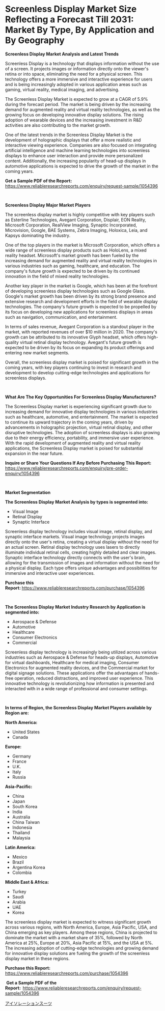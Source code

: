 <p><h1>Screenless Display Market Size Reflecting a Forecast Till 2031: Market By Type, By Application and By Geography</h1></p><p><strong>Screenless Display Market Analysis and Latest Trends</strong></p>
<p><p>Screenless Display is a technology that displays information without the use of a screen. It projects images or information directly onto the viewer's retina or into space, eliminating the need for a physical screen. This technology offers a more immersive and interactive experience for users and is being increasingly adopted in various application areas such as gaming, virtual reality, medical imaging, and advertising.</p><p>The Screenless Display Market is expected to grow at a CAGR of 5.9% during the forecast period. The market is being driven by the increasing demand for augmented reality and virtual reality technologies, as well as the growing focus on developing innovative display solutions. The rising adoption of wearable devices and the increasing investment in R&D activities are also contributing to the market growth.</p><p>One of the latest trends in the Screenless Display Market is the development of holographic displays that offer a more realistic and interactive viewing experience. Companies are also focused on integrating artificial intelligence and machine learning technologies into screenless displays to enhance user interaction and provide more personalized content. Additionally, the increasing popularity of head-up displays in automotive applications is expected to drive the growth of the market in the coming years.</p></p>
<p><strong>Get a Sample PDF of the Report:&nbsp;</strong> <a href="https://www.reliableresearchreports.com/enquiry/request-sample/1054396">https://www.reliableresearchreports.com/enquiry/request-sample/1054396</a></p>
<p>&nbsp;</p>
<p><strong>Screenless Display Major Market Players</strong></p>
<p><p>The screenless display market is highly competitive with key players such as Esterline Technologies, Avegant Corporation, Displair, EON Reality, Microsoft Corporation, RealView Imaging, Synaptic Incorporated, Microvision, Google, BAE Systems, Zebra Imaging, Holoxica, Leia, and Kapsys dominating the industry.</p><p>One of the top players in the market is Microsoft Corporation, which offers a wide range of screenless display products such as HoloLens, a mixed reality headset. Microsoft's market growth has been fueled by the increasing demand for augmented reality and virtual reality technologies in various industries such as gaming, healthcare, and education. The company's future growth is expected to be driven by its continued innovation in the field of mixed reality technologies.</p><p>Another key player in the market is Google, which has been at the forefront of developing screenless display technologies such as Google Glass. Google's market growth has been driven by its strong brand presence and extensive research and development efforts in the field of wearable display technologies. The company's future growth is expected to be propelled by its focus on developing new applications for screenless displays in areas such as navigation, communication, and entertainment.</p><p>In terms of sales revenue, Avegant Corporation is a standout player in the market, with reported revenues of over $10 million in 2020. The company's growth can be attributed to its innovative Glyph headset, which offers high-quality virtual retinal display technology. Avegant's future growth is expected to be driven by its focus on expanding its product offerings and entering new market segments.</p><p>Overall, the screenless display market is poised for significant growth in the coming years, with key players continuing to invest in research and development to develop cutting-edge technologies and applications for screenless displays.</p></p>
<p>&nbsp;</p>
<p><strong>What Are The Key Opportunities For Screenless Display Manufacturers?</strong></p>
<p><p>The Screenless Display market is experiencing significant growth due to increasing demand for innovative display technologies in various industries such as healthcare, automotive, and entertainment. The market is expected to continue its upward trajectory in the coming years, driven by advancements in holographic projection, virtual retinal display, and other disruptive technologies. The adoption of screenless displays is also growing due to their energy efficiency, portability, and immersive user experience. With the rapid development of augmented reality and virtual reality applications, the Screenless Display market is poised for substantial expansion in the near future.</p></p>
<p><strong>Inquire or Share Your Questions If Any Before Purchasing This Report:</strong> <a href="https://www.reliableresearchreports.com/enquiry/pre-order-enquiry/1054396">https://www.reliableresearchreports.com/enquiry/pre-order-enquiry/1054396</a></p>
<p>&nbsp;</p>
<p><strong>Market Segmentation</strong></p>
<p><strong>The Screenless Display Market Analysis by types is segmented into:</strong></p>
<p><ul><li>Visual Image</li><li>Retinal Display</li><li>Synaptic Interface</li></ul></p>
<p><p>Screenless display technology includes visual image, retinal display, and synaptic interface markets. Visual image technology projects images directly onto the user's retina, creating a virtual display without the need for an actual screen. Retinal display technology uses lasers to directly illuminate individual retinal cells, creating highly detailed and clear images. Synaptic interface technology directly connects with the user's brain, allowing for the transmission of images and information without the need for a physical display. Each type offers unique advantages and possibilities for immersive and interactive user experiences.</p></p>
<p><strong>Purchase this Report:&nbsp;</strong><a href="https://www.reliableresearchreports.com/purchase/1054396">https://www.reliableresearchreports.com/purchase/1054396</a></p>
<p>&nbsp;</p>
<p><strong>The Screenless Display Market Industry Research by Application is segmented into:</strong></p>
<p><ul><li>Aerospace & Defense</li><li>Automotive</li><li>Healthcare</li><li>Consumer Electronics</li><li>Commercial</li></ul></p>
<p><p>Screenless display technology is increasingly being utilized across various industries such as Aerospace & Defense for heads-up displays, Automotive for virtual dashboards, Healthcare for medical imaging, Consumer Electronics for augmented reality devices, and the Commercial market for digital signage solutions. These applications offer the advantages of hands-free operation, reduced distractions, and improved user experience. This innovative technology is revolutionizing how information is presented and interacted with in a wide range of professional and consumer settings.</p></p>
<p>&nbsp;</p>
<p><strong>In terms of Region, the Screenless Display Market Players available by Region are:</strong></p>
<p>
    <p> <strong> North America: </strong>
        <ul>
            <li>United States</li>
            <li>Canada</li>
        </ul>
        </p> 
    <p> <strong> Europe: </strong>
        <ul>
            <li>Germany</li>
            <li>France</li>
            <li>U.K.</li>
            <li>Italy</li>
            <li>Russia</li>
        </ul>
        </p> 
    <p> <strong> Asia-Pacific: </strong>
        <ul>
            <li>China</li>
            <li>Japan</li>
            <li>South Korea</li>
            <li>India</li>
            <li>Australia</li>
            <li>China Taiwan</li>
            <li>Indonesia</li>
            <li>Thailand</li>
            <li>Malaysia</li>
        </ul>
        </p> 
    <p> <strong> Latin America: </strong>
        <ul>
            <li>Mexico</li>
            <li>Brazil</li>
            <li>Argentina Korea</li>
            <li>Colombia</li>
        </ul>
        </p> 
    <p> <strong> Middle East & Africa: </strong>
        <ul>
            <li>Turkey</li>
            <li>Saudi</li>
            <li>Arabia</li>
            <li>UAE</li>
            <li>Korea</li>
        </ul>
    </p>
    </p>
<p><p>The screenless display market is expected to witness significant growth across various regions, with North America, Europe, Asia Pacific, USA, and China emerging as key players. Among these regions, China is projected to dominate the market with a market share of 35%, followed by North America at 25%, Europe at 20%, Asia Pacific at 15%, and the USA at 5%. The increasing adoption of cutting-edge technologies and growing demand for innovative display solutions are fueling the growth of the screenless display market in these regions.</p></p>
<p><strong>Purchase this Report: </strong><a href="https://www.reliableresearchreports.com/purchase/1054396">https://www.reliableresearchreports.com/purchase/1054396</a></p>
<p>&nbsp;<strong>Get a Sample PDF of the Report:&nbsp;&nbsp;</strong><a href="https://www.reliableresearchreports.com/enquiry/request-sample/1054396">https://www.reliableresearchreports.com/enquiry/request-sample/1054396</a></p>
<p><strong></strong></p>
<p><p><a href="https://github.com/CloydAbbott2023/Market-Research-Report-List-1/blob/main/31063159136.md">アイソレーションスーツ</a></p></p>